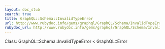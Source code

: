 ```yaml
---
layout: doc_stub
search: true
title: GraphQL::Schema::InvalidTypeError
url: http://www.rubydoc.info/gems/graphql/GraphQL/Schema/InvalidTypeError
rubydoc_url: http://www.rubydoc.info/gems/graphql/GraphQL/Schema/InvalidTypeError
---
```


Class: GraphQL::Schema::InvalidTypeError < GraphQL::Error

